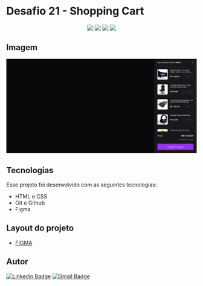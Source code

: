 # Desafio 21 - Shopping Cart

<p align="center">
  <img src="https://img.shields.io/github/last-commit/jfmacedo91/boracodar/main?color=%239333EA" />
  <img src="https://img.shields.io/github/languages/count/jfmacedo91/boracodar?color=%239333EA" />
  <img src="https://img.shields.io/github/languages/top/jfmacedo91/boracodar?color=%239333EA" />
  <img src="https://img.shields.io/github/languages/code-size/jfmacedo91/boracodar?color=%239333EA" />
</p>

## Imagem

![image](./.github/screenshot.png)

## Tecnologias

Esse projeto foi desenvolvido com as seguintes tecnologias:

- HTML e CSS
- Git e Github
- Figma

## Layout do projeto

 - [FIGMA](https://www.figma.com/community/file/1243194167725942248)

## Autor

[![Linkedin Badge](https://img.shields.io/badge/-Jean%20Fernandes%20de%20Macedo-0077B5?&logo=Linkedin&link=https://www.linkedin.com/in/jean-fernandes-de-macedo-b843a3194/)](https://www.linkedin.com/in/jfmacedo91/)
[![Gmail Badge](https://img.shields.io/badge/-jfmacedo91@gmail.com-c14438?&logo=Gmail&logoColor=white&link=mailto:jfmacedo91@gmail.com)](mailto:jfmacedo91@gmail.com)